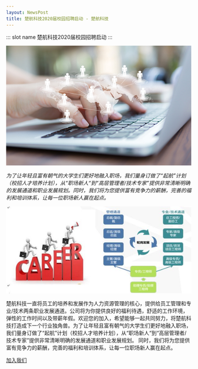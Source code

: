 ```yaml
---
layout: NewsPost
title: 楚航科技2020届校园招聘启动 - 楚航科技
---
```


::: slot name
楚航科技2020届校园招聘启动
:::

![pic](./assets/2019-09-18/001.jpg)

*为了让年轻且富有朝气的大学生们更好地融入职场，我们量身订做了“起航”计划（校招人才培养计划），从“职场新人“到“高层管理者/技术专家”提供非常清晰明确的发展通道和职业发展规划。同时，我们将为您提供富有竞争力的薪酬，完善的福利和培训体系，让每一位职场新人赢在起点。*

![pic](./assets/2019-09-18/002.jpg)

楚航科技一直将员工的培养和发展作为人力资源管理的核心，提供给员工管理和专业/技术两条职业发展通道。公司将为你提供良好的福利待遇，舒适的工作环境，弹性的工作时间以及带薪年假。欢迎您的加入，希望能够一起共同努力，将楚航科技打造成下一个行业独角兽。为了让年轻且富有朝气的大学生们更好地融入职场，我们量身订做了“起航”计划（校招人才培养计划），从“职场新人“到“高层管理者/技术专家”提供非常清晰明确的发展通道和职业发展规划。
同时，我们将为您提供富有竞争力的薪酬，完善的福利和培训体系，让每一位职场新人赢在起点。

[加入我们](/join-us)

